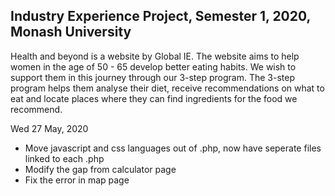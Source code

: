 ## Industry Experience Project, Semester 1, 2020, Monash University
Health and beyond is a website by Global IE. 
The website aims to help women in the age of 50 - 65 develop better eating habits. We wish to support them in this journey through our 3-step program. The 3-step program helps them analyse their diet, receive recommendations on what to eat and locate places where they can find ingredients for the food we recommend.

Wed 27 May, 2020
- Move javascript and css languages out of .php, now have seperate files linked to each .php
- Modify the gap from calculator page
- Fix the error in map page
